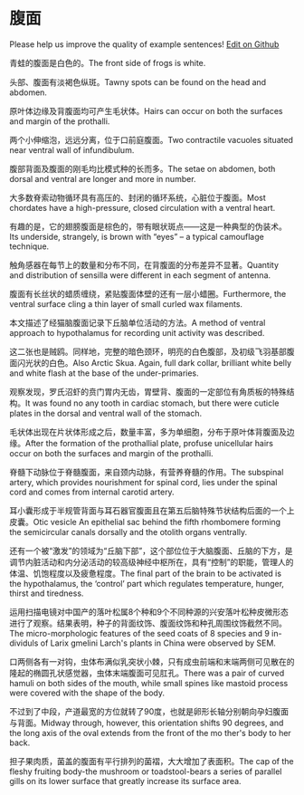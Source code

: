 # 腹面

Please help us improve the quality of example sentences! [Edit on Github](https://github.com/jiyushe/jiyu-example-sentence-source/blob/main/chinese/fumian_1.md)

<p><span class="chinese">青蛙的腹面是白色的。</span><span class="english">The front side of frogs is white.</span></p>

<p><span class="chinese">头部、腹面有淡褐色纵斑。</span><span class="english">Tawny spots can be found on the head and abdomen.</span></p>

<p><span class="chinese">原叶体边缘及背腹面均可产生毛状体。</span><span class="english">Hairs can occur on both the surfaces and margin of the prothalli.</span></p>

<p><span class="chinese">两个小伸缩泡，远远分离，位于口前庭腹面。</span><span class="english">Two contractile vacuoles situated near ventral wall of infundibulum.</span></p>

<p><span class="chinese">腹部背面及腹面的刚毛均比模式种的长而多。</span><span class="english">The setae on abdomen, both dorsal and ventral are longer and more in number.</span></p>

<p><span class="chinese">大多数脊索动物循环具有高压的、封闭的循环系统，心脏位于腹面。</span><span class="english">Most chordates have a high-pressure, closed circulation with a ventral heart.</span></p>

<p><span class="chinese">有趣的是，它的翅膀腹面是棕色的，带有眼状斑点——这是一种典型的伪装术。</span><span class="english">Its underside, strangely, is brown with “eyes” – a typical camouflage technique.</span></p>

<p><span class="chinese">触角感器在每节上的数量和分布不同，在背腹面的分布差异不显著。</span><span class="english">Quantity and distribution of sensilla were different in each segment of antenna.</span></p>

<p><span class="chinese">腹面有长丝状的蜡质缠绕，紧贴腹面体壁的还有一层小蜡圈。</span><span class="english">Furthermore, the ventral surface cling a thin layer of small curled wax filaments.</span></p>

<p><span class="chinese">本文描述了经猫脑腹面记录下丘脑单位活动的方法。</span><span class="english">A method of ventral approach to hypothalamus for recording unit activity was described.</span></p>

<p><span class="chinese">这二张也是贼鸥。同样地，完整的暗色颈环，明亮的白色腹部，及初级飞羽基部腹面闪光状的白色。</span><span class="english">Also Arctic Skua. Again, full dark collar, brilliant white belly and white flash at the base of the under-primaries.</span></p>

<p><span class="chinese">观察发现，罗氏沼虾的贲门胃内无齿，胃壁背、腹面的一定部位有角质板的特殊结构。</span><span class="english">It was found no any tooth in cardiac stomach, but there were cuticle plates in the dorsal and ventral wall of the stomach.</span></p>

<p><span class="chinese">毛状体出现在片状体形成之后，数量丰富，多为单细胞，分布于原叶体背腹面及边缘。</span><span class="english">After the formation of the prothallial plate, profuse unicellular hairs occur on both the surfaces and margin of the prothalli.</span></p>

<p><span class="chinese">脊髓下动脉位于脊髓腹面，来自颈内动脉，有营养脊髓的作用。</span><span class="english">The subspinal artery, which provides nourishment for spinal cord, lies under the spinal cord and comes from internal carotid artery.</span></p>

<p><span class="chinese">耳小囊形成于半规管背面与耳石器官腹面且在第五后脑特殊节状结构后面的一个上皮囊。</span><span class="english">Otic vesicle An epithelial sac behind the fifth rhombomere forming the semicircular canals dorsally and the otolith organs ventrally.</span></p>

<p><span class="chinese">还有一个被“激发”的领域为“丘脑下部”，这个部位位于大脑腹面、丘脑的下方，是调节内脏活动和内分泌活动的较高级神经中枢所在，具有“控制”的职能，管理人的体温、饥饱程度以及疲惫程度。</span><span class="english">The final part of the brain to be activated is the hypothalamus, the ‘control’ part which regulates temperature, hunger, thirst and tiredness.</span></p>

<p><span class="chinese">运用扫描电镜对中国产的落叶松属8个种和9个不同种源的兴安落叶松种皮微形态进行了观察。结果表明，种子的背面纹饰、腹面纹饰和种孔周围纹饰截然不同。</span><span class="english">The micro-morphologic features of the seed coats of 8 species and 9 in-dividuls of Larix gmelini Larch's plants in China were observed by SEM.</span></p>

<p><span class="chinese">口两侧各有一对钩，虫体布满似乳突状小棘，只有成虫前端和末端两侧可见散在的隆起的椭圆孔状感觉器，虫体末端腹面可见肛孔。</span><span class="english">There was a pair of curved hamuli on both sides of the mouth, while small spines like mastoid process were covered with the shape of the body.</span></p>

<p><span class="chinese">不过到了中段，产道最宽的方位就转了90度，也就是卵形长轴分别朝向孕妇腹面与背面。</span><span class="english">Midway through, however, this orientation shifts 90 degrees, and the long axis of the oval extends from the front of the mo ther's body to her back.</span></p>

<p><span class="chinese">担子果肉质，菌盖的腹面有平行排列的菌褶，大大增加了表面积。</span><span class="english">The cap of the fleshy fruiting body-the mushroom or toadstool-bears a series of parallel gills on its lower surface that greatly increase its surface area.</span></p>

